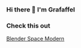 ### Hi there 👋 I'm Grafaffel

### Check this out

[Blender Space Modern](https://github.com/Grafaffel/blender-modern-space "A Space-Inspired Blender Theme for Blender 4.0.1")
